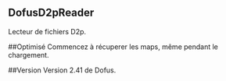 ## DofusD2pReader
Lecteur de fichiers D2p.

##Optimisé
Commencez à récuperer les maps, même pendant le chargement.

##Version
Version 2.41 de Dofus.
